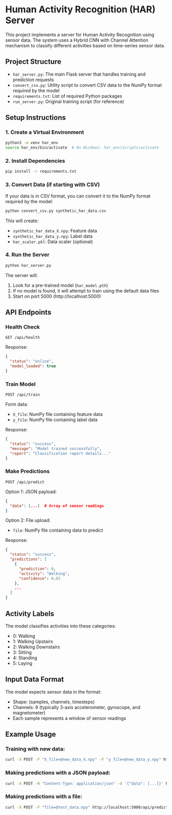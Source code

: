 # Human Activity Recognition (HAR) Server

This project implements a server for Human Activity Recognition using sensor data. The system uses a Hybrid CNN with Channel Attention mechanism to classify different activities based on time-series sensor data.

## Project Structure

- `har_server.py`: The main Flask server that handles training and prediction requests
- `convert_csv.py`: Utility script to convert CSV data to the NumPy format required by the model
- `requirements.txt`: List of required Python packages
- `run_server.py`: Original training script (for reference)

## Setup Instructions

### 1. Create a Virtual Environment

```bash
python3 -m venv har_env
source har_env/bin/activate  # On Windows: har_env\Scripts\activate
```

### 2. Install Dependencies

```bash
pip install -r requirements.txt
```

### 3. Convert Data (if starting with CSV)

If your data is in CSV format, you can convert it to the NumPy format required by the model:

```bash
python convert_csv.py synthetic_har_data.csv
```

This will create:

- `synthetic_har_data_X.npy`: Feature data
- `synthetic_har_data_y.npy`: Label data
- `har_scaler.pkl`: Data scaler (optional)

### 4. Run the Server

```bash
python har_server.py
```

The server will:

1. Look for a pre-trained model (`har_model.pth`)
2. If no model is found, it will attempt to train using the default data files
3. Start on port 5000 (http://localhost:5000)

## API Endpoints

### Health Check

```
GET /api/health
```

Response:

```json
{
  "status": "online",
  "model_loaded": true
}
```

### Train Model

```
POST /api/train
```

Form data:

- `X_file`: NumPy file containing feature data
- `y_file`: NumPy file containing label data

Response:

```json
{
  "status": "success",
  "message": "Model trained successfully",
  "report": "Classification report details..."
}
```

### Make Predictions

```
POST /api/predict
```

Option 1: JSON payload:

```json
{
  "data": [...]  # Array of sensor readings
}
```

Option 2: File upload:

- `file`: NumPy file containing data to predict

Response:

```json
{
  "status": "success",
  "predictions": [
    {
      "prediction": 0,
      "activity": "Walking",
      "confidence": 0.92
    },
    ...
  ]
}
```

## Activity Labels

The model classifies activities into these categories:

- 0: Walking
- 1: Walking Upstairs
- 2: Walking Downstairs
- 3: Sitting
- 4: Standing
- 5: Laying

## Input Data Format

The model expects sensor data in the format:

- Shape: (samples, channels, timesteps)
- Channels: 9 (typically 3-axis accelerometer, gyroscope, and magnetometer)
- Each sample represents a window of sensor readings

## Example Usage

### Training with new data:

```bash
curl -X POST -F "X_file=@new_data_X.npy" -F "y_file=@new_data_y.npy" http://localhost:5000/api/train
```

### Making predictions with a JSON payload:

```bash
curl -X POST -H "Content-Type: application/json" -d '{"data": [...]}' http://localhost:5000/api/predict
```

### Making predictions with a file:

```bash
curl -X POST -F "file=@test_data.npy" http://localhost:5000/api/predict
```
